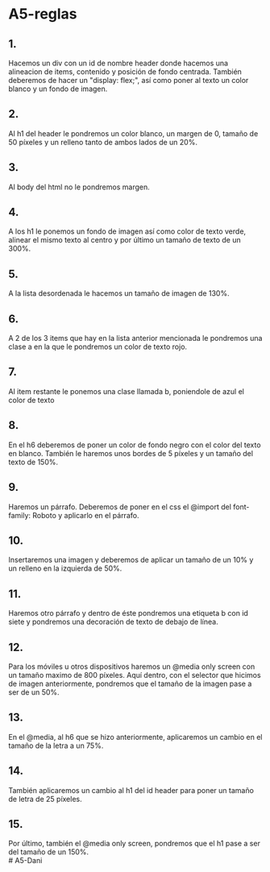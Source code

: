 # A5-reglas
## 1. 
Hacemos un div con un id de nombre header donde hacemos una alineacion de items, contenido y posición de fondo centrada. También deberemos de hacer un "display: flex;", así como poner al texto un color blanco y un fondo de imagen.
## 2. 
Al h1 del header le pondremos un color blanco, un margen de 0, tamaño de 50 píxeles y un relleno tanto de ambos lados de un 20%.  
## 3. 
Al body del html no le pondremos margen. 
## 4. 
A los h1 le ponemos un fondo de imagen así como color de texto verde, alinear el mismo texto al centro y por último un tamaño de texto de un 300%.  
## 5.
A la lista desordenada le hacemos un tamaño de imagen de 130%. 
## 6.   
A 2 de los 3 items que hay en la lista anterior mencionada le pondremos una clase a en la que le pondremos un color de texto rojo. 
## 7.  
Al item restante le ponemos una clase llamada b, poniendole de azul el color de texto   
## 8.   
En el h6 deberemos de poner un color de fondo negro con el color del texto en blanco. También le haremos unos bordes de 5 píxeles y un tamaño del texto de 150%.   
## 9.  
Haremos un párrafo. Deberemos de poner en el css el @import del font-family: Roboto y aplicarlo en el párrafo.  
## 10.  
Insertaremos una imagen y deberemos de aplicar un tamaño de un 10% y un relleno en la izquierda de 50%.      
## 11. 
Haremos otro párrafo y dentro de éste pondremos una etiqueta b con id siete y pondremos una decoración de texto de debajo de línea. 
## 12. 
Para los móviles u otros dispositivos haremos un @media only screen con un tamaño maximo de 800 píxeles. Aquí dentro, con el selector que hicimos de imagen anteriormente, pondremos que el tamaño de la imagen pase a ser de un 50%.         
## 13. 
En el @media, al h6 que se hizo anteriormente, aplicaremos un cambio en el tamaño de la letra a un 75%.
## 14. 
También aplicaremos un cambio al h1 del id header para poner un tamaño de letra de 25 píxeles.
## 15.         
Por último, también el @media only screen, pondremos que el h1 pase a ser del tamaño de un 150%.          
#   A 5 - D a n i  
 
